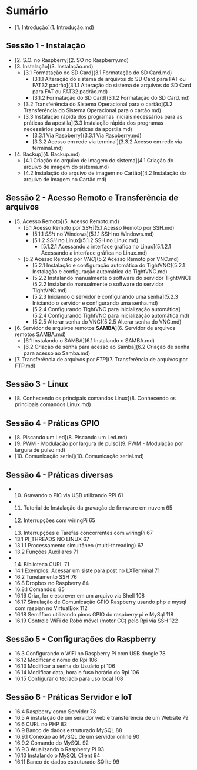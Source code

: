 # Sumário

 * [1. Introdução](1. Introdução.md)

## Sessão 1 - Instalação

 * [2. S.O. no Raspberry](2. SO no Raspberry.md)
 * [3. Instalação](3. Instalação.md)
   * [3.1 Formatação do SD Card](3.1 Formatação do SD Card.md)
     * [3.1.1 Alteração do sistema de arquivos do SD Card para FAT ou FAT32 padrão](3.1.1 Alteração do sistema de arquivos do SD Card para FAT ou FAT32 padrão.md)
     * [3.1.2 Formatação do SD Card](3.1.2 Formatação do SD Card.md)
   * [3.2 Transferência do Sistema Operacional para o cartão](3.2 Transferência do Sistema Operacional para o cartão.md)
   * [3.3 Instalação rápida dos programas iniciais necessários para as práticas da apostila](3.3 Instalação rápida dos programas necessários para as práticas da apostila.md)
     * [3.3.1 Via Raspberry](3.3.1 Via Raspberry.md)
     * [3.3.2 Acesso em rede via terminal](3.3.2 Acesso em rede via terminal.md)
 * [4. Backup](4. Backup.md)
   * [4.1 Criação do arquivo de imagem do sistema](4.1 Criação do arquivo de imagem do sistema.md)
   * [4.2 Instalação do arquivo de imagem no Cartão](4.2 Instalação do arquivo de imagem no Cartão.md)

## Sessão 2 - Acesso Remoto e Transferência de arquivos

 * [5. Acesso Remoto](5. Acesso Remoto.md)
   * [5.1 Acesso Remoto por _SSH_](5.1 Acesso Remoto por SSH.md)
     * [5.1.1 _SSH_ no Windows](5.1.1 SSH no Windows.md)
     * [5.1.2 _SSH_ no Linux](5.1.2 SSH no Linux.md)
       * [5.1.2.1 Acessando a interface gráfica no Linux](5.1.2.1 Acessando a interface gráfica no Linux.md)
   * [5.2 Acesso Remoto por _VNC_](5.2 Acesso Remoto por VNC.md)
     * [5.2.1 Instalação e configuração automática do TightVNC](5.2.1 Instalação e configuração automática do TightVNC.md)
     * [5.2.2 Instalando manualmente o software do servidor TightVNC](5.2.2 Instalando manualmente o software do servidor TightVNC.md)
     * [5.2.3 Iniciando o servidor e configurando uma senha](5.2.3 Iniciando o servidor e configurando uma senha.md)
     * [5.2.4 Configurando TightVNC para inicialização automática](5.2.4 Configurando TightVNC para inicialização automática.md)
     * [5.2.5 Alterar senha do VNC](5.2.5 Alterar senha do VNC.md)
 * [6. Servidor de arquivos remotos **SAMBA**](6. Servidor de arquivos remotos SAMBA.md)
   * [6.1 Instalando o SAMBA](6.1 Instalando o SAMBA.md)
   * [6.2 Criação de senha para acesso ao Samba](6.2 Criação de senha para acesso ao Samba.md)
 * [7. Transferência de arquivos por _FTP_](7. Transferência de arquivos por FTP.md)

## Sessão 3 - Linux

 * [8. Conhecendo os principais comandos Linux](8. Conhecendo os principais comandos Linux.md)

## Sessão 4 - Práticas GPIO

 * [8. Piscando um Led](8. Piscando um Led.md)
 * [9. PWM - Modulação por largura de pulso](9. PWM - Modulação por largura de pulso.md)
 * [10. Comunicação serial](10. Comunicação serial.md)

## Sessão 4 - Práticas diversas

 * 10.	Gravando o PIC via USB utilizando RPi	61
 * 11.	Tutorial de Instalação da gravação de firmware em nuvem	65
 * 12.	Interrupções com wiringPi	65
 * 13.	Interrupções e Tarefas concorrentes com wiringPi	67
 * 13.1	PI_THREADS NO LINUX	67
 * 13.1.1	Processamento simultâneo (multi-threading)	67
 * 13.2	Funções Auxiliares	71
 * 14.	Biblioteca CURL	71
 * 14.1	Exemplos: Acessar um siste para post no LXTerminal	71
 * 16.2	Tunelamento SSH	76
 * 16.8	Dropbox no Raspberry	84
 * 16.8.1	Comandos:	85
 * 16.16	Criar, ler e escrever em um arquivo via Shell	108
 * 16.17	Simulação de Comunicação GPIO Raspberry usando php e mysql com raspian no VirtualBox	112
 * 16.18	Semáforo utilizando pinos GPIO do raspberry pi e MySql	118
 * 16.19	Controle WiFi de Robô móvel (motor CC) pelo Rpi via SSH	122

## Sessão 5 - Configurações do Raspberry

 * 16.3	Configurando o WiFi no Raspberry Pi com USB dongle	78
 * 16.12	Modificar o nome do Rpi	106
 * 16.13	Modificar a senha do Usuário pi	106
 * 16.14	Modificar data, hora e fuso horário do Rpi	106
 * 16.15	Configurar o teclado para uso local	108

## Sessão 6 - Práticas Servidor e IoT

 * 16.4	Raspberry como Servidor	78
 * 16.5	A instalação de um servidor web e transferência de um Website	79
 * 16.6	CURL no PHP	82
 * 16.9	Banco de dados estruturado MySQL	88
 * 16.9.1	Conexão ao MySQL de um servidor online	90
 * 16.9.2	Comando do MySQL	92
 * 16.9.3	Atualizando o Raspberry Pi	93
 * 16.10	Instalando o MySQL Client	94
 * 16.11	Banco de dados estruturado SQlite	99
